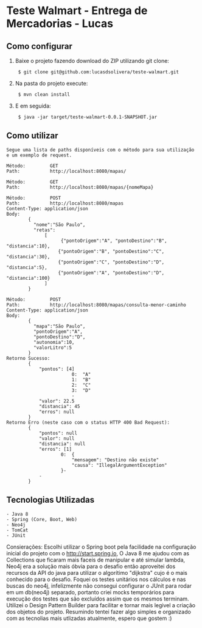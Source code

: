 # Teste Walmart - Entrega de Mercadorias - Lucas


## Como configurar

1. Baixe o projeto fazendo download do ZIP utilizando git clone:

        $ git clone git@github.com:lucasdsolivera/teste-walmart.git
        
2. Na pasta do projeto execute:
		 
		$ mvn clean install
		
3. E em seguida:       
	
		$ java -jar target/teste-walmart-0.0.1-SNAPSHOT.jar


## Como utilizar
	Segue uma lista de paths disponíveis com o método para sua utilização e um exemplo de request.

	Método: 		GET
	Path: 			http://localhost:8080/mapas/

	Método: 		GET
	Path: 			http://localhost:8080/mapas/{nomeMapa}
	
	Método: 		POST
	Path: 			http://localhost:8080/mapas
	Content-Type: application/json
	Body:
			{
			  "nome":"São Paulo",
			  "retas":
				  [
				  		{"pontoOrigem":"A", "pontoDestino":"B", "distancia":10},
				       {"pontoOrigem":"B", "pontoDestino":"C", "distancia":30},
				       {"pontoOrigem":"C", "pontoDestino":"D", "distancia":5},
				       {"pontoOrigem":"A", "pontoDestino":"D", "distancia":100}
				  ]
			}
	
	Método:			POST
	Path:			http://localhost:8080/mapas/consulta-menor-caminho
	Content-Type: application/json
	Body:
			{
			  "mapa":"São Paulo",
			  "pontoOrigem":"A",
			  "pontoDestino":"D",
			  "autonomia":10,
			  "valorLitro":5
			}
	Retorno Sucesso:
			{
				"pontos": [4]
							0:  "A"
							1:  "B"
							2:  "C"
							3:  "D"
							-
				"valor": 22.5
				"distancia": 45
				"erros": null
			}		
	Retorno Erro (neste caso com o status HTTP 400 Bad Request):
			{
				"pontos": null
				"valor": null
				"distancia": null
				"erros": [1]
						0:  {
							"mensagem": "Destino não existe"
							"causa": "IllegalArgumentException"
						}-
				-
			}			
	
## Tecnologias Utilizadas
	- Java 8
	- Spring (Core, Boot, Web)
	- Neo4j
	- TomCat
	- JUnit
	
Consierações: Escolhi utilizar o Spring boot pela facilidade na configuração inicial do projeto com o http://start.spring.io, O Java 8 me ajudou com as Collections que ficaram mais faceis de manipular e até simular lambda, Neo4j era a solução mais óbvia para o desafio então aproveitei dos recursos da API do java para utilizar o algorítimo "dijkstra" cujo é o mais conhecido para o desafio. Foquei os testes unitários nos cálculos e nas buscas do neo4j, infelizmente não consegui configurar o JUnit para rodar em um db(neo4j) separado, portanto criei mocks temporários para execução dos testes que são excluídos assim que os mesmos terminam. Utilizei o Design Pattern Builder para facilitar e tornar mais legivel a criação dos objetos do projeto. Resumindo tentei fazer algo simples e organizado com as tecnolias mais utlizadas atualmente, espero que gostem :)	